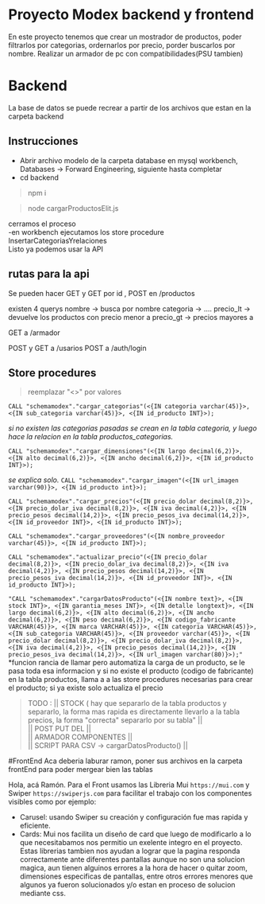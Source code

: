 # Proyecto Modex backend y frontend
En este proyecto tenemos que crear un mostrador de productos, poder filtrarlos por categorias, ordernarlos por precio, porder buscarlos por nombre. Realizar un armador de pc con compatibilidades(PSU tambien)

# Backend
La base de datos se puede recrear a partir de los archivos que estan en la carpeta backend
## Instrucciones 
- Abrir archivo modelo de la carpeta database en mysql workbench, Databases  -> Forward Engineering, siguiente hasta completar   
- cd backend   
> npm i
   
> node cargarProductosElit.js

cerramos el proceso        
-en workbench ejecutamos los store procedure InsertarCategoriasYrelaciones   
Listo ya podemos usar la API   

## rutas para la api   
Se pueden hacer GET y GET por id , POST en /productos

existen 4 querys
nombre -> busca por nombre
categoria -> ....
precio_lt -> devuelve los productos con precio menor a
precio_gt -> precios mayores a

GET a /armador

POST y GET a /usarios
POST a /auth/login

## Store procedures 
> reemplazar "<>" por valores

`CALL "schemamodex"."cargar_categorias"(<{IN categoria varchar(45)}>, <{IN sub_categoria varchar(45)}>, <{IN id_producto INT}>);`
    
*si no existen las categorias pasadas se crean en la tabla categoria, y luego hace la relacion en la tabla productos_categorias.*


`CALL "schemamodex"."cargar_dimensiones"(<{IN largo decimal(6,2)}>, <{IN alto decimal(6,2)}>, <{IN ancho decimal(6,2)}>, <{IN id_producto INT}>);`

*se explica solo.*
`CALL "schemamodex"."cargar_imagen"(<{IN url_imagen varchar(90)}>, <{IN id_producto int}>);`

`CALL "schemamodex"."cargar_precios"(<{IN precio_dolar decimal(8,2)}>, <{IN precio_dolar_iva decimal(8,2)}>, <{IN iva decimal(4,2)}>, <{IN precio_pesos decimal(14,2)}>, <{IN precio_pesos_iva decimal(14,2)}>, <{IN id_proveedor INT}>, <{IN id_producto INT}>);`

`CALL "schemamodex"."cargar_proveedores"(<{IN nombre_proveedor varchar(45)}>, <{IN id_producto INT}>);`

`CALL "schemamodex"."actualizar_precio"(<{IN precio_dolar decimal(8,2)}>, <{IN precio_dolar_iva decimal(8,2)}>, <{IN iva decimal(4,2)}>, <{IN precio_pesos decimal(14,2)}>, <{IN precio_pesos_iva decimal(14,2)}>, <{IN id_proveedor INT}>, <{IN id_producto INT}>);`


`"CALL "schemamodex"."cargarDatosProducto"(<{IN nombre text}>, <{IN stock INT}>, <{IN garantia_meses INT}>,
<{IN detalle longtext}>, <{IN largo decimal(6,2)}>, <{IN alto decimal(6,2)}>, <{IN ancho decimal(6,2)}>,
<{IN peso decimal(6,2)}>, <{IN codigo_fabricante VARCHAR(45)}>, <{IN marca VARCHAR(45)}>, <{IN categoria VARCHAR(45)}>,
<{IN sub_categoria VARCHAR(45)}>, <{IN proveedor varchar(45)}>, <{IN precio_dolar decimal(8,2)}>, <{IN precio_dolar_iva decimal(8,2)}>, 
<{IN iva decimal(4,2)}>, <{IN precio_pesos decimal(14,2)}>, <{IN precio_pesos_iva decimal(14,2)}>, <{IN url_imagen varchar(80)}>);"`
*funcion rancia de llamar pero automatiza la carga de un producto, se le pasa toda esa informacion y si no existe el producto (codigo de fabricante) en la tabla productos, llama a a las store procedures necesarias para crear el producto; si ya existe solo actualiza el precio
>TODO : || STOCK ( hay que separarlo de la tabla productos y separarlo, la forma mas rapida es directamente llevarlo a la tabla precios, la forma "correcta" separarlo por su tabla" ||      
> || POST PUT DEL  ||  
>|| ARMADOR COMPONENTES ||  
> || SCRIPT PARA CSV -> cargarDatosProducto() ||


  #FrontEnd
Aca deberia laburar ramon, poner sus archivos en la carpeta frontEnd para poder mergear bien las tablas

 Hola, acá Ramón.
 Para el Front usamos las Libreria Mui `https://mui.com` y Swiper `https://swiperjs.com` para facilitar
 el trabajo con los componentes visibles como por ejemplo:
- Carusel: usando Swiper su creación y configuración fue mas rapida y eficiente.
- Cards: Mui nos facilita un diseño de card que luego de modificarlo a lo que necesitabamos
nos permitio un exelente integro en el proyecto.
 Estas librerias tambien nos ayudan a lograr que la pagina responda correctamente ante diferentes pantallas
aunque no son una solucion magica, aun tienen alguinos errores a la hora de hacer o quitar zoom,
dimensiones especificas de pantallas, entre otros errores menores que algunos ya fueron solucionados
y/o estan en proceso de solucion mediante css.
